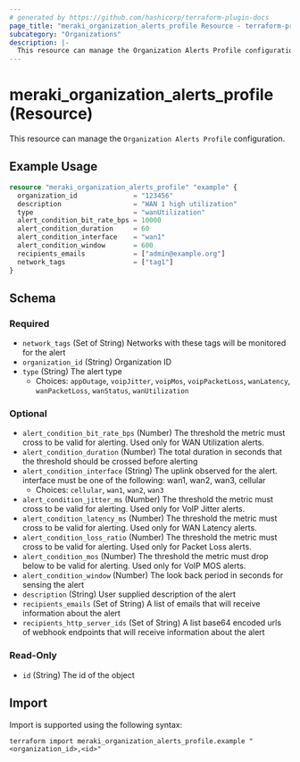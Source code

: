 ```yaml
---
# generated by https://github.com/hashicorp/terraform-plugin-docs
page_title: "meraki_organization_alerts_profile Resource - terraform-provider-meraki"
subcategory: "Organizations"
description: |-
  This resource can manage the Organization Alerts Profile configuration.
---
```


# meraki_organization_alerts_profile (Resource)

This resource can manage the `Organization Alerts Profile` configuration.

## Example Usage

```terraform
resource "meraki_organization_alerts_profile" "example" {
  organization_id              = "123456"
  description                  = "WAN 1 high utilization"
  type                         = "wanUtilization"
  alert_condition_bit_rate_bps = 10000
  alert_condition_duration     = 60
  alert_condition_interface    = "wan1"
  alert_condition_window       = 600
  recipients_emails            = ["admin@example.org"]
  network_tags                 = ["tag1"]
}
```

<!-- schema generated by tfplugindocs -->
## Schema

### Required

- `network_tags` (Set of String) Networks with these tags will be monitored for the alert
- `organization_id` (String) Organization ID
- `type` (String) The alert type
  - Choices: `appOutage`, `voipJitter`, `voipMos`, `voipPacketLoss`, `wanLatency`, `wanPacketLoss`, `wanStatus`, `wanUtilization`

### Optional

- `alert_condition_bit_rate_bps` (Number) The threshold the metric must cross to be valid for alerting. Used only for WAN Utilization alerts.
- `alert_condition_duration` (Number) The total duration in seconds that the threshold should be crossed before alerting
- `alert_condition_interface` (String) The uplink observed for the alert. interface must be one of the following: wan1, wan2, wan3, cellular
  - Choices: `cellular`, `wan1`, `wan2`, `wan3`
- `alert_condition_jitter_ms` (Number) The threshold the metric must cross to be valid for alerting. Used only for VoIP Jitter alerts.
- `alert_condition_latency_ms` (Number) The threshold the metric must cross to be valid for alerting. Used only for WAN Latency alerts.
- `alert_condition_loss_ratio` (Number) The threshold the metric must cross to be valid for alerting. Used only for Packet Loss alerts.
- `alert_condition_mos` (Number) The threshold the metric must drop below to be valid for alerting. Used only for VoIP MOS alerts.
- `alert_condition_window` (Number) The look back period in seconds for sensing the alert
- `description` (String) User supplied description of the alert
- `recipients_emails` (Set of String) A list of emails that will receive information about the alert
- `recipients_http_server_ids` (Set of String) A list base64 encoded urls of webhook endpoints that will receive information about the alert

### Read-Only

- `id` (String) The id of the object

## Import

Import is supported using the following syntax:

```shell
terraform import meraki_organization_alerts_profile.example "<organization_id>,<id>"
```
